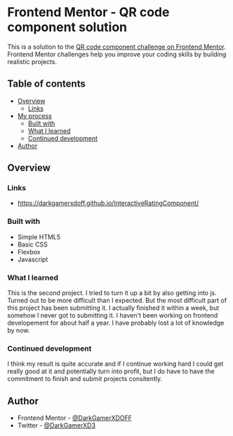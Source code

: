 # Frontend Mentor - QR code component solution

This is a solution to the [QR code component challenge on Frontend Mentor](https://www.frontendmentor.io/challenges/qr-code-component-iux_sIO_H). Frontend Mentor challenges help you improve your coding skills by building realistic projects. 

## Table of contents

- [Overview](#overview)
  - [Links](#links)
- [My process](#my-process)
  - [Built with](#built-with)
  - [What I learned](#what-i-learned)
  - [Continued development](#continued-development)
- [Author](#author)

## Overview

### Links

- https://darkgamerxdoff.github.io/InteractiveRatingComponent/

### Built with

- Simple HTML5
- Basic CSS
- Flexbox
- Javascript

### What I learned

This is the second project. I tried to turn it up a bit by also getting into js. 
Turned out to be more difficult than I expected.
But the most difficult part of this project has been submitting it. I actually finished it within a week, but somehow I never got to submitting it.
I haven't been working on frontend developement for about half a year.
I have probably lost a lot of knowledge by now.

### Continued development

I think my result is quite accurate and if I continue working hard I could get really good at it and potentially turn into profit, but I do have to have the commitment to finish and submit projects consitently.

## Author

- Frontend Mentor - [@DarkGamerXDOFF](https://www.frontendmentor.io/profile/DarkGamerXDOFF)
- Twitter - [@DarkGamerXD3](https://twitter.com/DarkGamerXD3)
